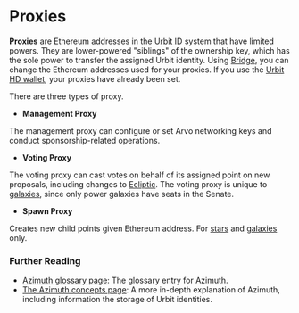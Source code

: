 # Proxies

**Proxies** are Ethereum addresses in the [Urbit ID](azimuth.md) system that have limited powers. They are lower-powered "siblings" of the ownership key, which has the sole power to transfer the assigned Urbit identity. Using [Bridge](bridge.md), you can change the Ethereum addresses used for your proxies. If you use the [Urbit HD wallet](hdwallet.md), your proxies have already been set.

There are three types of proxy.

- **Management Proxy**

The management proxy can configure or set Arvo networking keys and conduct sponsorship-related operations.

- **Voting Proxy**

The voting proxy can cast votes on behalf of its assigned point on new proposals, including changes to [Ecliptic](ecliptic.md). The voting proxy is unique to [galaxies](galaxy.md), since only power galaxies have seats in the Senate.

- **Spawn Proxy**

Creates new child points given Ethereum address. For [stars](star.md) and [galaxies](galaxy.md) only.


### Further Reading

- [Azimuth glossary page](azimuth.md): The glossary entry for Azimuth.
- [The Azimuth concepts page](../system/identity/guides/advanced-azimuth-tools.md): A more in-depth explanation of Azimuth, including information the storage of Urbit identities.

